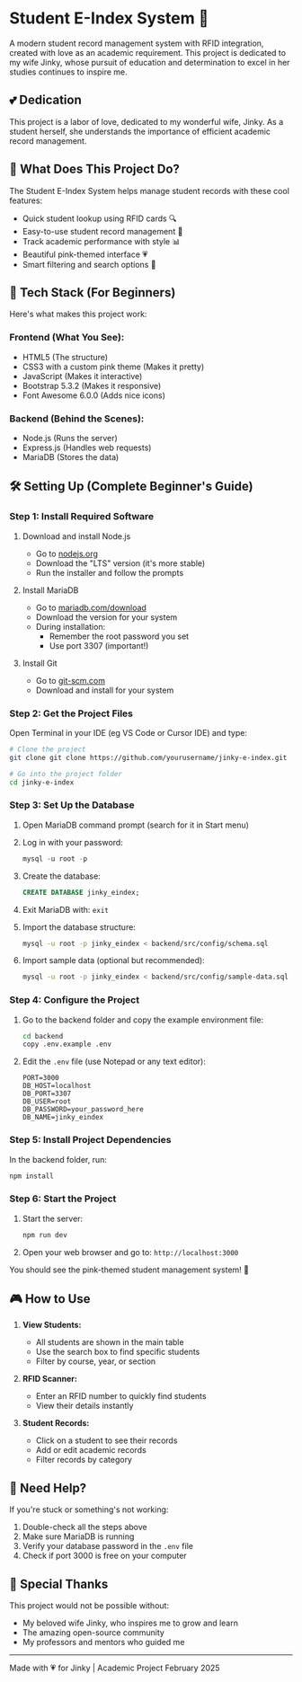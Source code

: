 # Student E-Index System 💝

A modern student record management system with RFID integration, created with love as an academic requirement. This project is dedicated to my wife Jinky, whose pursuit of education and determination to excel in her studies continues to inspire me.

## 💕 Dedication

This project is a labor of love, dedicated to my wonderful wife, Jinky. As a student herself, she understands the importance of efficient academic record management. 

## 🎯 What Does This Project Do?

The Student E-Index System helps manage student records with these cool features:

- Quick student lookup using RFID cards 🔍
- Easy-to-use student record management 📝
- Track academic performance with style 📊
- Beautiful pink-themed interface 💗
- Smart filtering and search options 🔎

## 🚀 Tech Stack (For Beginners)

Here's what makes this project work:

### Frontend (What You See):

- HTML5 (The structure)
- CSS3 with a custom pink theme (Makes it pretty)
- JavaScript (Makes it interactive)
- Bootstrap 5.3.2 (Makes it responsive)
- Font Awesome 6.0.0 (Adds nice icons)

### Backend (Behind the Scenes):

- Node.js (Runs the server)
- Express.js (Handles web requests)
- MariaDB (Stores the data)

## 🛠️ Setting Up (Complete Beginner's Guide)

### Step 1: Install Required Software

1. Download and install Node.js

   - Go to [nodejs.org](https://nodejs.org)
   - Download the "LTS" version (it's more stable)
   - Run the installer and follow the prompts

2. Install MariaDB

   - Go to [mariadb.com/download](https://mariadb.com/downloads/)
   - Download the version for your system
   - During installation:
     - Remember the root password you set
     - Use port 3307 (important!)

3. Install Git
   - Go to [git-scm.com](https://git-scm.com)
   - Download and install for your system

### Step 2: Get the Project Files

Open Terminal in your IDE (eg VS Code or Cursor IDE) and type:

```bash
# Clone the project
git clone git clone https://github.com/yourusername/jinky-e-index.git

# Go into the project folder
cd jinky-e-index
```

### Step 3: Set Up the Database

1. Open MariaDB command prompt (search for it in Start menu)
2. Log in with your password:
   ```sql
   mysql -u root -p
   ```
3. Create the database:
   ```sql
   CREATE DATABASE jinky_eindex;
   ```
4. Exit MariaDB with: `exit`

5. Import the database structure:

   ```bash
   mysql -u root -p jinky_eindex < backend/src/config/schema.sql
   ```

6. Import sample data (optional but recommended):
   ```bash
   mysql -u root -p jinky_eindex < backend/src/config/sample-data.sql
   ```

### Step 4: Configure the Project

1. Go to the backend folder and copy the example environment file:

   ```bash
   cd backend
   copy .env.example .env
   ```

2. Edit the `.env` file (use Notepad or any text editor):
   ```env
   PORT=3000
   DB_HOST=localhost
   DB_PORT=3307
   DB_USER=root
   DB_PASSWORD=your_password_here
   DB_NAME=jinky_eindex
   ```

### Step 5: Install Project Dependencies

In the backend folder, run:

```bash
npm install
```

### Step 6: Start the Project

1. Start the server:

   ```bash
   npm run dev
   ```

2. Open your web browser and go to:
   `http://localhost:3000`

You should see the pink-themed student management system! 🎉

## 🎮 How to Use

1. **View Students:**

   - All students are shown in the main table
   - Use the search box to find specific students
   - Filter by course, year, or section

2. **RFID Scanner:**

   - Enter an RFID number to quickly find students
   - View their details instantly

3. **Student Records:**
   - Click on a student to see their records
   - Add or edit academic records
   - Filter records by category

## 🤝 Need Help?

If you're stuck or something's not working:

1. Double-check all the steps above
2. Make sure MariaDB is running
3. Verify your database password in the `.env` file
4. Check if port 3000 is free on your computer

## 💝 Special Thanks

This project would not be possible without:

- My beloved wife Jinky, who inspires me to grow and learn
- The amazing open-source community
- My professors and mentors who guided me

---

Made with 💗 for Jinky | Academic Project February 2025
